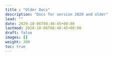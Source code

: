 ```yaml
---
title : "Older Docs"
description: "Docs for version 2020 and older"
lead: ""
date: 2020-10-06T08:48:45+00:00
lastmod: 2020-10-06T08:48:45+00:00
draft: false
images: []
weight: 300
toc: true
---
```

